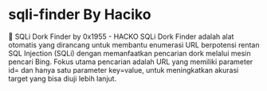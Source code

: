 # sqli-finder By Haciko

📌 SQLi Dork Finder by 0x1955 - HACKO
SQLi Dork Finder adalah alat otomatis yang dirancang untuk membantu enumerasi URL berpotensi rentan SQL Injection (SQLi) dengan memanfaatkan pencarian dork melalui mesin pencari Bing. Fokus utama pencarian adalah URL yang memiliki parameter id= dan hanya satu parameter key=value, untuk meningkatkan akurasi target yang bisa diuji lebih lanjut.
